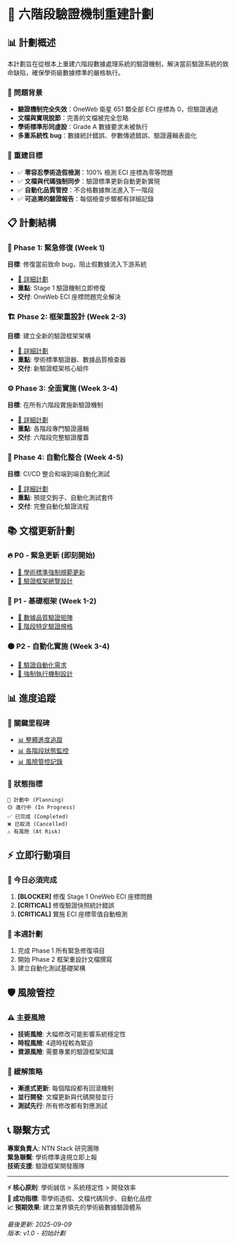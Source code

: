 # 🚨 六階段驗證機制重建計劃

## 📊 計劃概述

本計劃旨在從根本上重建六階段數據處理系統的驗證機制，解決當前驗證系統的致命缺陷，確保學術級數據標準的嚴格執行。

### 🔴 問題背景
- **驗證機制完全失效**：OneWeb 衛星 651 顆全部 ECI 座標為 0，但驗證通過
- **文檔與實現脫節**：完善的文檔被完全忽略
- **學術標準形同虛設**：Grade A 數據要求未被執行
- **多重系統性 bug**：數據統計錯誤、參數傳遞錯誤、驗證邏輯表面化

### 🎯 重建目標
- ✅ **零容忍學術造假檢測**：100% 檢測 ECI 座標為零等問題
- ✅ **文檔與代碼強制同步**：驗證標準更新自動更新實現
- ✅ **自動化品質管控**：不合格數據無法進入下一階段
- ✅ **可追溯的驗證報告**：每個檢查步驟都有詳細記錄

## 📋 計劃結構

### 🚀 Phase 1: 緊急修復 (Week 1)
**目標**: 修復當前致命 bug，阻止假數據流入下游系統
- [📄 詳細計劃](./phase1-emergency-fixes/README.md)
- **重點**: Stage 1 驗證機制立即修復
- **交付**: OneWeb ECI 座標問題完全解決

### 🏗️ Phase 2: 框架重設計 (Week 2-3) 
**目標**: 建立全新的驗證框架架構
- [📄 詳細計劃](./phase2-framework-redesign/README.md)
- **重點**: 學術標準驗證器、數據品質檢查器
- **交付**: 新驗證框架核心組件

### ⚙️ Phase 3: 全面實施 (Week 3-4)
**目標**: 在所有六階段實施新驗證機制
- [📄 詳細計劃](./phase3-implementation/README.md)  
- **重點**: 各階段專門驗證邏輯
- **交付**: 六階段完整驗證覆蓋

### 🔄 Phase 4: 自動化整合 (Week 4-5)
**目標**: CI/CD 整合和端到端自動化測試
- [📄 詳細計劃](./phase4-automation/README.md)
- **重點**: 預提交鉤子、自動化測試套件
- **交付**: 完整自動化驗證流程

## 📚 文檔更新計劃

### 🔥 P0 - 緊急更新 (即刻開始)
- [📄 學術標準強制規範更新](./documentation/academic-standards-enforcement-update.md)
- [📄 驗證框架總覽設計](./documentation/validation-framework-overview-design.md)

### 🔴 P1 - 基礎框架 (Week 1-2)  
- [📄 數據品質驗證矩陣](./documentation/data-quality-validation-matrix.md)
- [📄 階段特定驗證規格](./documentation/stage-specific-validation-specs.md)

### 🟠 P2 - 自動化實施 (Week 3-4)
- [📄 驗證自動化需求](./documentation/validation-automation-requirements.md)
- [📄 強制執行機制設計](./documentation/enforcement-mechanisms-design.md)

## 📊 進度追蹤

### 🎯 關鍵里程碑
- [📊 整體進度追蹤](./progress-tracking/overall-progress.md)
- [📊 各階段狀態監控](./progress-tracking/phase-status-tracking.md)
- [📊 風險管控記錄](./progress-tracking/risk-management-log.md)

### 🚦 狀態指標
```
🔴 計劃中 (Planning)
🟡 進行中 (In Progress)  
✅ 已完成 (Completed)
❌ 已取消 (Cancelled)
⚠️ 有風險 (At Risk)
```

## ⚡ 立即行動項目

### 🚨 今日必須完成
1. **[BLOCKER]** 修復 Stage 1 OneWeb ECI 座標問題
2. **[CRITICAL]** 修復驗證快照統計錯誤
3. **[CRITICAL]** 實施 ECI 座標零值自動檢測

### 📅 本週計劃
1. 完成 Phase 1 所有緊急修復項目
2. 開始 Phase 2 框架重設計文檔撰寫
3. 建立自動化測試基礎架構

## 🛡️ 風險管控

### ⚠️ 主要風險
- **技術風險**: 大幅修改可能影響系統穩定性
- **時程風險**: 4週時程較為緊迫
- **資源風險**: 需要專業的驗證框架知識

### 🔧 緩解策略  
- **漸進式更新**: 每個階段都有回滾機制
- **並行開發**: 文檔更新與代碼開發並行
- **測試先行**: 所有修改都有對應測試

## 📞 聯繫方式

**專案負責人**: NTN Stack 研究團隊  
**緊急聯繫**: 學術標準違規立即上報  
**技術支援**: 驗證框架開發團隊  

---

**⚡ 核心原則**: 學術誠信 > 系統穩定性 > 開發效率  
**🎯 成功指標**: 零學術造假、文檔代碼同步、自動化品控  
**📈 預期效果**: 建立業界領先的學術級數據驗證體系  

*最後更新: 2025-09-09*  
*版本: v1.0 - 初始計劃*